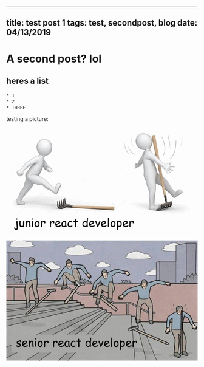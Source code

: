 ----
title: test post 1
tags: test, secondpost, blog
date: 04/13/2019
----

# A second post? lol

## heres a list
    * 1
    * 2
    * THREE

testing a picture:
<img src='/images/atsdhmg8by811.png' alt='pic'></img>